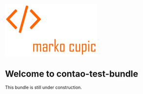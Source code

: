 ![Alt text](docs/logo.png?raw=true "logo")


# Welcome to contao-test-bundle
This bundle is still under construction.
